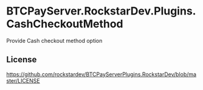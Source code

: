 ﻿# BTCPayServer.RockstarDev.Plugins.CashCheckoutMethod

Provide Cash checkout method option

## License
https://github.com/rockstardev/BTCPayServerPlugins.RockstarDev/blob/master/LICENSE
